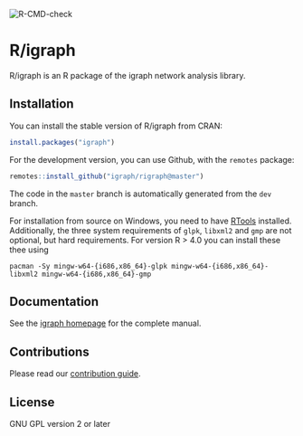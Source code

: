 ![R-CMD-check](https://github.com/igraph/rigraph/workflows/R-CMD-check/badge.svg)

# R/igraph

R/igraph is an R package of the igraph network analysis library.

## Installation

You can install the stable version of R/igraph from CRAN:

```r
install.packages("igraph")
```

For the development version, you can use Github, with the `remotes`
package:

```r
remotes::install_github("igraph/rigraph@master")
```

The code in the `master` branch is automatically generated from the `dev` branch.

For installation from source on Windows, you need to have
[RTools](https://cran.r-project.org/bin/windows/Rtools/) installed.
Additionally, the three system requirements of `glpk`, `libxml2` and `gmp` are
not optional, but hard requirements. For version R > 4.0 you can install these
thee using
```
pacman -Sy mingw-w64-{i686,x86_64}-glpk mingw-w64-{i686,x86_64}-libxml2 mingw-w64-{i686,x86_64}-gmp
```

## Documentation

See the [igraph homepage](https://igraph.org/r/) for the complete manual.

## Contributions

Please read our
[contribution guide](https://github.com/igraph/rigraph/blob/dev/CONTRIBUTING.md).

## License

GNU GPL version 2 or later
